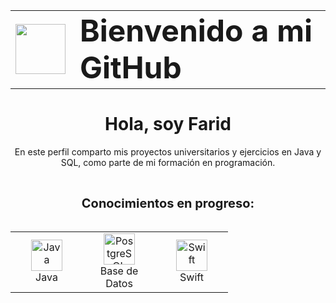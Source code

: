 <table>
  <tr>
    <td>
      <img src="https://media1.giphy.com/media/v1.Y2lkPTc5MGI3NjExa3N0NjhnbGVoNzJxcjkwY3lxeWZyZ2N4NWdmZzZvODh2Z2p5ZzloNyZlcD12MV9pbnRlcm5hbF9naWZfYnlfaWQmY3Q9cw/5eLDrEaRGHegx2FeF2/giphy.gif" width="80"/>
    </td>
    <td style="vertical-align: middle; padding-left: 15px;">
      <h1 style="font-size: 48px; margin: 0;">Bienvenido a mi GitHub</h1>
    </td>
  </tr>
</table>

<div align="center">

# Hola, soy Farid  

En este perfil comparto mis proyectos universitarios y ejercicios en Java y SQL, como parte de mi formación en programación.

</div>

<br>

<div align="center">

  <span style="font-size: 20px; font-weight: bold;">Conocimientos en progreso:</span>
  <br><br>

  <table>
    <tr>
      <td align="center" width="100">
        <img src="https://cdn.jsdelivr.net/gh/devicons/devicon/icons/java/java-original.svg" alt="Java" width="50"/><br>
        <span>Java</span>
      </td>
      <td align="center" width="100">
        <img src="https://cdn.jsdelivr.net/gh/devicons/devicon/icons/postgresql/postgresql-original.svg" alt="PostgreSQL" width="50"/><br>
        <span>Base de Datos</span>
      </td>
      <td align="center" width="100">
        <img src="https://cdn.jsdelivr.net/gh/devicons/devicon/icons/swift/swift-original.svg" alt="Swift" width="50"/><br>
        <span>Swift</span>
      </td>
    </tr>
  </table>

</div>
